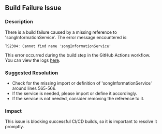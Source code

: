 ## Build Failure Issue

### Description
There is a build failure caused by a missing reference to 'songInformationService'. The error message encountered is:

```
TS2304: Cannot find name 'songInformationService'
```

This error occurred during the build step in the GitHub Actions workflow. You can view the logs [here](https://github.com/kmkarakaya/TangoTales/actions/runs/18205897426/job/51836100826#step:3:69).

### Suggested Resolution
- Check for the missing import or definition of 'songInformationService' around lines 565-566.
- If the service is needed, please import or define it accordingly.
- If the service is not needed, consider removing the reference to it.

### Impact
This issue is blocking successful CI/CD builds, so it is important to resolve it promptly.